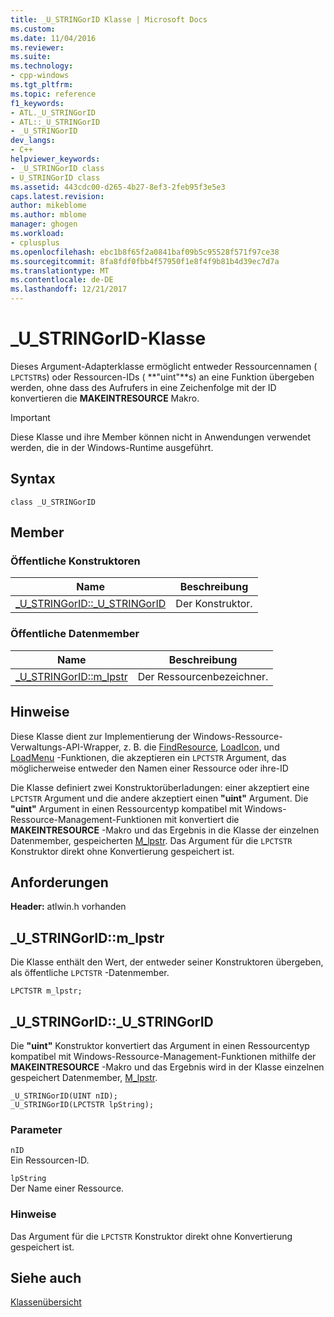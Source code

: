 ```yaml
---
title: _U_STRINGorID Klasse | Microsoft Docs
ms.custom: 
ms.date: 11/04/2016
ms.reviewer: 
ms.suite: 
ms.technology:
- cpp-windows
ms.tgt_pltfrm: 
ms.topic: reference
f1_keywords:
- ATL._U_STRINGorID
- ATL::_U_STRINGorID
- _U_STRINGorID
dev_langs:
- C++
helpviewer_keywords:
- _U_STRINGorID class
- U_STRINGorID class
ms.assetid: 443cdc00-d265-4b27-8ef3-2feb95f3e5e3
caps.latest.revision: 
author: mikeblome
ms.author: mblome
manager: ghogen
ms.workload:
- cplusplus
ms.openlocfilehash: ebc1b8f65f2a0841baf09b5c95528f571f97ce38
ms.sourcegitcommit: 8fa8fdf0fbb4f57950f1e8f4f9b81b4d39ec7d7a
ms.translationtype: MT
ms.contentlocale: de-DE
ms.lasthandoff: 12/21/2017
---
```

# <a name="ustringorid-class"></a>_U_STRINGorID-Klasse
Dieses Argument-Adapterklasse ermöglicht entweder Ressourcennamen ( `LPCTSTR`s) oder Ressourcen-IDs ( **"uint"**s) an eine Funktion übergeben werden, ohne dass des Aufrufers in eine Zeichenfolge mit der ID konvertieren die **MAKEINTRESOURCE** Makro.  
  
> [!IMPORTANT]
>  Diese Klasse und ihre Member können nicht in Anwendungen verwendet werden, die in der Windows-Runtime ausgeführt.  
  
## <a name="syntax"></a>Syntax  
  
```
class _U_STRINGorID
```  
  
## <a name="members"></a>Member  
  
### <a name="public-constructors"></a>Öffentliche Konstruktoren  
  
|Name|Beschreibung|  
|----------|-----------------|  
|[_U_STRINGorID::_U_STRINGorID](#_u_stringorid___u_stringorid)|Der Konstruktor.|  
  
### <a name="public-data-members"></a>Öffentliche Datenmember  
  
|Name|Beschreibung|  
|----------|-----------------|  
|[_U_STRINGorID::m_lpstr](#_u_stringorid__m_lpstr)|Der Ressourcenbezeichner.|  
  
## <a name="remarks"></a>Hinweise  
 Diese Klasse dient zur Implementierung der Windows-Ressource-Verwaltungs-API-Wrapper, z. B. die [FindResource](http://msdn.microsoft.com/library/windows/desktop/ms648042), [LoadIcon](http://msdn.microsoft.com/library/windows/desktop/ms648072), und [LoadMenu](http://msdn.microsoft.com/library/windows/desktop/ms647990) -Funktionen, die akzeptieren ein `LPCTSTR` Argument, das möglicherweise entweder den Namen einer Ressource oder ihre-ID  
  
 Die Klasse definiert zwei Konstruktorüberladungen: einer akzeptiert eine `LPCTSTR` Argument und die andere akzeptiert einen **"uint"** Argument. Die **"uint"** Argument in einen Ressourcentyp kompatibel mit Windows-Ressource-Management-Funktionen mit konvertiert die **MAKEINTRESOURCE** -Makro und das Ergebnis in die Klasse der einzelnen Datenmember, gespeicherten [M_lpstr](#_u_stringorid__m_lpstr). Das Argument für die `LPCTSTR` Konstruktor direkt ohne Konvertierung gespeichert ist.  
  
## <a name="requirements"></a>Anforderungen  
 **Header:** atlwin.h vorhanden  
  
##  <a name="_u_stringorid__m_lpstr"></a>_U_STRINGorID::m_lpstr  
 Die Klasse enthält den Wert, der entweder seiner Konstruktoren übergeben, als öffentliche `LPCTSTR` -Datenmember.  
  
```
LPCTSTR m_lpstr;
```  
  
##  <a name="_u_stringorid___u_stringorid"></a>_U_STRINGorID::_U_STRINGorID  
 Die **"uint"** Konstruktor konvertiert das Argument in einen Ressourcentyp kompatibel mit Windows-Ressource-Management-Funktionen mithilfe der **MAKEINTRESOURCE** -Makro und das Ergebnis wird in der Klasse einzelnen gespeichert Datenmember, [M_lpstr](#_u_stringorid__m_lpstr).  
  
```
_U_STRINGorID(UINT nID);  
_U_STRINGorID(LPCTSTR lpString);
```  
  
### <a name="parameters"></a>Parameter  
 `nID`  
 Ein Ressourcen-ID.  
  
 `lpString`  
 Der Name einer Ressource.  
  
### <a name="remarks"></a>Hinweise  
 Das Argument für die `LPCTSTR` Konstruktor direkt ohne Konvertierung gespeichert ist.  
  
## <a name="see-also"></a>Siehe auch  
 [Klassenübersicht](../../atl/atl-class-overview.md)
